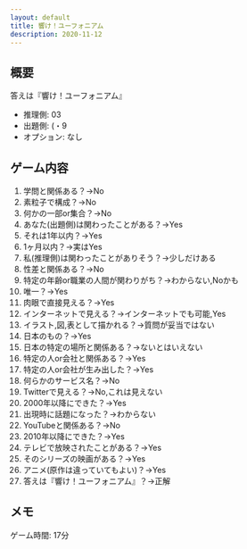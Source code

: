 ```yaml
---
layout: default
title: 響け！ユーフォニアム
description: 2020-11-12
---
```


## 概要

答えは『響け！ユーフォニアム』

- 推理側: 03
- 出題側: (・9
- オプション: なし

## ゲーム内容

1. 学問と関係ある？→No
2. 素粒子で構成？→No
3. 何かの一部or集合？→No
4. あなた(出題側)は関わったことがある？→Yes
5. それは1年以内？→Yes
6. 1ヶ月以内？→実はYes
7. 私(推理側)は関わったことがありそう？→少しだけある
8. 性差と関係ある？→No
9. 特定の年齢or職業の人間が関わりがち？→わからない,Noかも
10. 唯一？→Yes
11. 肉眼で直接見える？→Yes
12. インターネットで見える？→インターネットでも可能,Yes
13. イラスト,図,表として描かれる？→質問が妥当ではない
14. 日本のもの？→Yes
15. 日本の特定の場所と関係ある？→ないとはいえない
16. 特定の人or会社と関係ある？→Yes
17. 特定の人or会社が生み出した？→Yes
18. 何らかのサービス名？→No
19. Twitterで見える？→No,これは見えない
20. 2000年以降にできた？→Yes
21. 出現時に話題になった？→わからない
22. YouTubeと関係ある？→No
23. 2010年以降にできた？→Yes
24. テレビで放映されたことがある？→Yes
25. そのシリーズの映画がある？→Yes
26. アニメ(原作は違っていてもよい)？→Yes
27. 答えは『響け！ユーフォニアム』？→正解

## メモ

ゲーム時間: 17分
